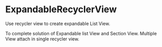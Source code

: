 # ExpandableRecyclerView
Use recycler view to create expandable List View.

To complete solution of Expandable list View and Section View.
Multiple View attach in single recycler view.
